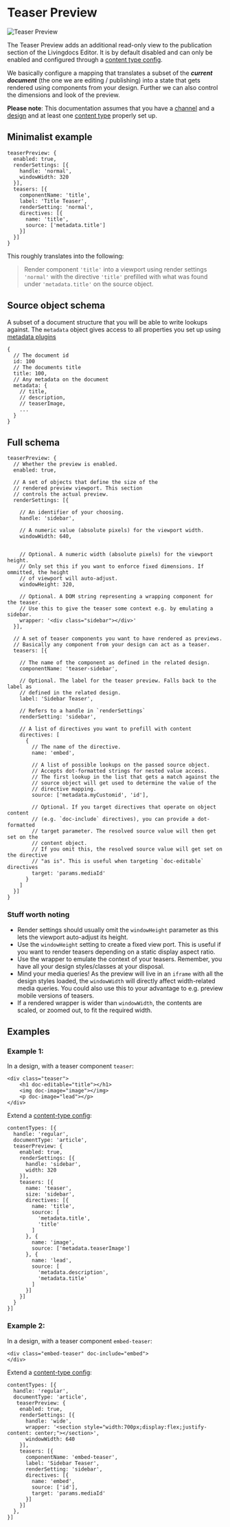 # Teaser Preview

![Teaser Preview](./teaser_preview.gif)

The Teaser Preview adds an additional read-only view to the publication section of the Livingdocs Editor. It is by default disabled and can only be enabled and configured through a [content type config](../channel-config/content_types.md). 

We basically configure a mapping that translates a subset of the **_current document_** (the one we are editing / publishing) into a state that gets rendered using components from your design. Further we can also control the dimensions and look of the preview.

**Please note**: This documentation assumes that you have a [channel](../channel-config/README.md) and a [design](../common-designs/create_designs.md) and at least one [content type](../channel-config/content_types.md) properly set up.


## Minimalist example

```
teaserPreview: {
  enabled: true,
  renderSettings: [{
    handle: 'normal',
    windowWidth: 320
  }],
  teasers: [{
    componentName: 'title',
    label: 'Title Teaser',
    renderSetting: 'normal',
    directives: [{
      name: 'title',
      source: ['metadata.title']
    }]
  }]
}
```

This roughly translates into the following:

> Render component `'title'` into a viewport using render settings `'normal'` with the directive `'title'` prefilled  with what was found under `'metadata.title'` on the source object.


## Source object schema

A subset of a document structure that you will be able to write lookups against. The `metadata` object gives access to all properties you set up using [metadata plugins](./metadata) 

```
{
  // The document id
  id: 100
  // The documents title
  title: 100,
  // Any metadata on the document
  metadata: {
    // title,
    // description,
    // teaserImage,
    ...
  }
}
```

## Full schema

```
teaserPreview: {
  // Whether the preview is enabled.
  enabled: true,  
  
  // A set of objects that define the size of the 
  // rendered preview viewport. This section 
  // controls the actual preview.
  renderSettings: [{

    // An identifier of your choosing.
    handle: 'sidebar',

    // A numeric value (absolute pixels) for the viewport width.
    windowWidth: 640,
    
    
    // Optional. A numeric width (absolute pixels) for the viewport height. 
    // Only set this if you want to enforce fixed dimensions. If ommitted, the height
    // of viewport will auto-adjust.
    windowHeight: 320,

    // Optional. A DOM string representing a wrapping component for the teaser.
    // Use this to give the teaser some context e.g. by emulating a sidebar.
    wrapper: '<div class="sidebar"></div>'
  }],

  // A set of teaser components you want to have rendered as previews.
  // Basically any component from your design can act as a teaser.
  teasers: [{
    
    // The name of the component as defined in the related design.
    componentName: 'teaser-sidebar',
    
    // Optional. The label for the teaser preview. Falls back to the label as
    // defined in the related design.
    label: 'Sidebar Teaser',
    
    // Refers to a handle in `renderSettings`
    renderSetting: 'sidebar',
    
    // A list of directives you want to prefill with content
    directives: [
      {
        // The name of the directive. 
        name: 'embed',

        // A list of possible lookups on the passed source object.
        // Accepts dot-formatted strings for nested value access. 
        // The first lookup in the list that gets a match against the 
        // source object will get used to determine the value of the 
        // directive mapping.
        source: ['metadata.myCustomid', 'id'],
        
        // Optional. If you target directives that operate on object content
        // (e.g. `doc-include` directives), you can provide a dot-formatted
        // target parameter. The resolved source value will then get set on the 
        // content object.
        // If you omit this, the resolved source value will get set on the directive
        // "as is". This is useful when targeting `doc-editable` directives  
        target: 'params.mediaId'
      }
    ]
  }]
}
```

### Stuff worth noting

- Render settings should usually omit the `windowHeight` parameter as this lets the viewport auto-adjust its height. 
- Use the `windowHeight` setting to create a fixed view port. This is useful if you want to render teasers depending on a static display aspect ratio.
- Use the wrapper to emulate the context of your teasers. Remember, you have all your design styles/classes at your disposal.
- Mind your media queries! As the preview will live in an `iframe` with all the design styles loaded, the `windowWidth` will directly affect width-related media queries. You could also use this to your advantage to e.g. preview mobile versions of teasers.
- If a rendered wrapper is wider than `windowWidth`, the contents are scaled, or zoomed out, to fit the required width.    

## Examples

### Example 1:

In a design, with a teaser component `teaser`:
```
<div class="teaser">
    <h1 doc-editable="title"></h1>
    <img doc-image="image"></img>
    <p doc-image="lead"></p>
</div>
```

Extend a [content-type config](../channel-config/content_types.md): 

```
contentTypes: [{
  handle: 'regular',
  documentType: 'article',
  teaserPreview: {
    enabled: true,
    renderSettings: [{
      handle: 'sidebar',
      width: 320
    }],
    teasers: [{
      name: 'teaser',
      size: 'sidebar',
      directives: [{
        name: 'title',
        source: [
          'metadata.title',
          'title'
        ]
      }, {
        name: 'image',
        source: ['metadata.teaserImage']
      }, {
        name: 'lead',
        source: [
          'metadata.description',
          'metadata.title'
        ]
      }]
    }]
  }
}]
```   

### Example 2:

In a design, with a teaser component `embed-teaser`:
```
<div class="embed-teaser" doc-include="embed">
</div>
```

Extend a [content-type config](../channel-config/content_types.md): 

```
contentTypes: [{
  handle: 'regular',
  documentType: 'article',
   teaserPreview: {
    enabled: true,
    renderSettings: [{
      handle: 'wide',
      wrapper: '<section style="width:700px;display:flex;justify-content: center;"></section>',
      windowWidth: 640
    }],
    teasers: [{
      componentName: 'embed-teaser',
      label: 'Sidebar Teaser',
      renderSetting: 'sidebar',
      directives: [{
        name: 'embed',
        source: ['id'],
        target: 'params.mediaId'
      }]
    }]
  },
}]
```
